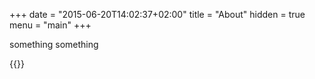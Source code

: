 +++
date = "2015-06-20T14:02:37+02:00"
title = "About"
hidden = true
menu = "main"
+++

something something

{{<signup>}}